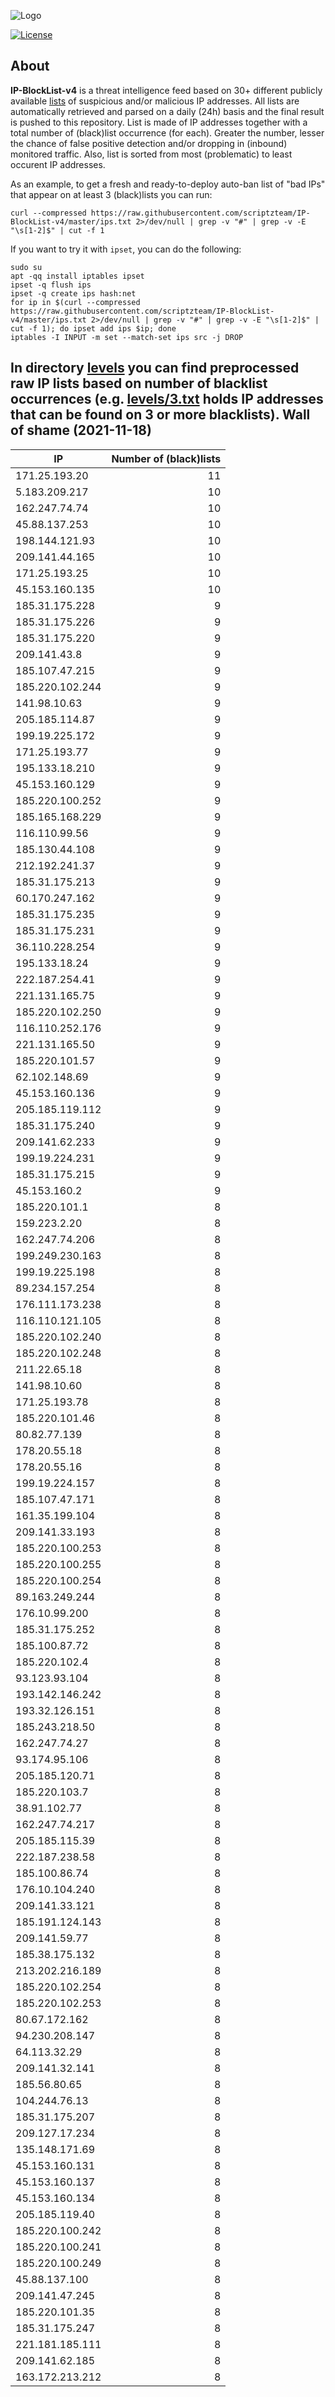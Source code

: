 ![Logo](https://i.imgur.com/PyKLAe7.png)

[![License](https://img.shields.io/badge/license-The_Unlicense-red.svg)](https://unlicense.org/)

About
----

**IP-BlockList-v4** is a threat intelligence feed based on 30+ different publicly available [lists](https://github.com/stamparm/maltrail) of suspicious and/or malicious IP addresses. All lists are automatically retrieved and parsed on a daily (24h) basis and the final result is pushed to this repository. List is made of IP addresses together with a total number of (black)list occurrence (for each). Greater the number, lesser the chance of false positive detection and/or dropping in (inbound) monitored traffic. Also, list is sorted from most (problematic) to least occurent IP addresses.

As an example, to get a fresh and ready-to-deploy auto-ban list of "bad IPs" that appear on at least 3 (black)lists you can run:

```
curl --compressed https://raw.githubusercontent.com/scriptzteam/IP-BlockList-v4/master/ips.txt 2>/dev/null | grep -v "#" | grep -v -E "\s[1-2]$" | cut -f 1
```

If you want to try it with `ipset`, you can do the following:

```
sudo su
apt -qq install iptables ipset
ipset -q flush ips
ipset -q create ips hash:net
for ip in $(curl --compressed https://raw.githubusercontent.com/scriptzteam/IP-BlockList-v4/master/ips.txt 2>/dev/null | grep -v "#" | grep -v -E "\s[1-2]$" | cut -f 1); do ipset add ips $ip; done
iptables -I INPUT -m set --match-set ips src -j DROP
```

In directory [levels](levels) you can find preprocessed raw IP lists based on number of blacklist occurrences (e.g. [levels/3.txt](levels/3.txt) holds IP addresses that can be found on 3 or more blacklists).
Wall of shame (2021-11-18)
----

|IP|Number of (black)lists|
|---|--:|
171.25.193.20|11
5.183.209.217|10
162.247.74.74|10
45.88.137.253|10
198.144.121.93|10
209.141.44.165|10
171.25.193.25|10
45.153.160.135|10
185.31.175.228|9
185.31.175.226|9
185.31.175.220|9
209.141.43.8|9
185.107.47.215|9
185.220.102.244|9
141.98.10.63|9
205.185.114.87|9
199.19.225.172|9
171.25.193.77|9
195.133.18.210|9
45.153.160.129|9
185.220.100.252|9
185.165.168.229|9
116.110.99.56|9
185.130.44.108|9
212.192.241.37|9
185.31.175.213|9
60.170.247.162|9
185.31.175.235|9
185.31.175.231|9
36.110.228.254|9
195.133.18.24|9
222.187.254.41|9
221.131.165.75|9
185.220.102.250|9
116.110.252.176|9
221.131.165.50|9
185.220.101.57|9
62.102.148.69|9
45.153.160.136|9
205.185.119.112|9
185.31.175.240|9
209.141.62.233|9
199.19.224.231|9
185.31.175.215|9
45.153.160.2|9
185.220.101.1|8
159.223.2.20|8
162.247.74.206|8
199.249.230.163|8
199.19.225.198|8
89.234.157.254|8
176.111.173.238|8
116.110.121.105|8
185.220.102.240|8
185.220.102.248|8
211.22.65.18|8
141.98.10.60|8
171.25.193.78|8
185.220.101.46|8
80.82.77.139|8
178.20.55.18|8
178.20.55.16|8
199.19.224.157|8
185.107.47.171|8
161.35.199.104|8
209.141.33.193|8
185.220.100.253|8
185.220.100.255|8
185.220.100.254|8
89.163.249.244|8
176.10.99.200|8
185.31.175.252|8
185.100.87.72|8
185.220.102.4|8
93.123.93.104|8
193.142.146.242|8
193.32.126.151|8
185.243.218.50|8
162.247.74.27|8
93.174.95.106|8
205.185.120.71|8
185.220.103.7|8
38.91.102.77|8
162.247.74.217|8
205.185.115.39|8
222.187.238.58|8
185.100.86.74|8
176.10.104.240|8
209.141.33.121|8
185.191.124.143|8
209.141.59.77|8
185.38.175.132|8
213.202.216.189|8
185.220.102.254|8
185.220.102.253|8
80.67.172.162|8
94.230.208.147|8
64.113.32.29|8
209.141.32.141|8
185.56.80.65|8
104.244.76.13|8
185.31.175.207|8
209.127.17.234|8
135.148.171.69|8
45.153.160.131|8
45.153.160.137|8
45.153.160.134|8
205.185.119.40|8
185.220.100.242|8
185.220.100.241|8
185.220.100.249|8
45.88.137.100|8
209.141.47.245|8
185.220.101.35|8
185.31.175.247|8
221.181.185.111|8
209.141.62.185|8
163.172.213.212|8

